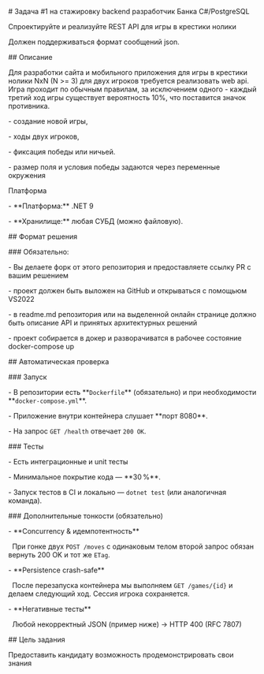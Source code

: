 \# Задача #1 на стажировку backend разработчик Банка C#/PostgreSQL



Спроектируйте и реализуйте REST API для игры в крестики нолики



Должен поддерживаться формат сообщений json. 



\## Описание



Для разработки сайта и мобильного приложения для игры в крестики нолики NxN (N >= 3) для двух игроков требуется реализовать web api. Игра проходит по обычным правилам, за исключением одного - каждый третий ход игры существует вероятность 10%, что поставится значок противника.



\- создание новой игры,

\- ходы двух игроков,

\- фиксация победы или ничьей.

\- размер поля и условия победы задаются через переменные окружения



Платформа



\- \*\*Платформа:\*\* .NET 9

\- \*\*Хранилище:\*\* любая СУБД (можно файловую).



\## Формат решения



\### Обязательно:



\- Вы делаете форк от этого репозитория и предоставляете ссылку PR с вашим решением

\- проект должен быть выложен на GitHub и открываться с помощьюм VS2022

\- в readme.md репозитория или на выделенной онлайн странице должно быть описание API и принятых архитектурных решений

\- проект собирается в докер и разворачиватся в рабочее состояние docker-compose up



\## Автоматическая проверка



\### Запуск



\- В репозитории есть \*\*`Dockerfile`\*\* (обязательно) и при необходимости \*\*`docker-compose.yml`\*\*.

\- Приложение внутри контейнера слушает \*\*порт 8080\*\*.

\- На запрос `GET /health` отвечает `200 OK`.



\### Тесты



\- Есть интеграционные и unit тесты

\- Минимальное покрытие кода — \*\*30 %\*\*.

\- Запуск тестов в CI и локально — `dotnet test` (или аналогичная команда).



\### Дополнительные тонкости (обязательно)



\- \*\*Concurrency \& идемпотентность\*\*  

&nbsp;  При гонке двух `POST /moves` с одинаковым телом второй запрос обязан вернуть 200 OK и тот же `ETag`.



\- \*\*Persistence crash-safe\*\*  

&nbsp;  После перезапуска контейнера мы выполняем `GET /games/{id}` и делаем следующий ход. Сессия игрока сохраняется.



\- \*\*Негативные тесты\*\*  

&nbsp;  Любой некорректный JSON (пример ниже) → HTTP 400 (RFC 7807)



\## Цель задания



Предоставить кандидату возможность продемонстрировать свои знания



